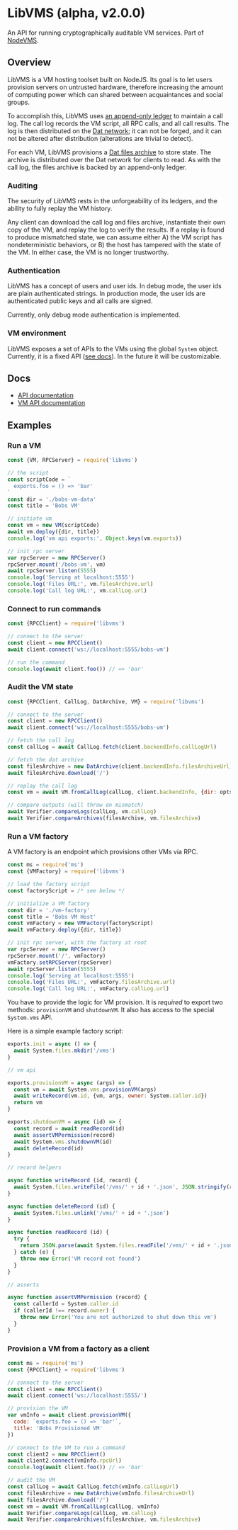 # LibVMS (alpha, v2.0.0)

An API for running cryptographically auditable VM services. Part of [NodeVMS](https://npm.im/nodevms).

## Overview

LibVMS is a VM hosting toolset built on NodeJS. Its goal is to let users provision servers on untrusted hardware, therefore increasing the amount of computing power which can shared between acquaintances and social groups.

To accomplish this, LibVMS uses [an append-only ledger](https://npm.im/hypercore) to maintain a call log. The call log records the VM script, all RPC calls, and all call results. The log is then distributed on the [Dat network](https://beakerbrowser.com/docs/inside-beaker/dat-files-protocol.html); it can not be forged, and it can not be altered after distribution (alterations are trivial to detect).

For each VM, LibVMS provisions a [Dat files archive](https://npm.im/hyperdrive) to store state. The archive is distributed over the Dat network for clients to read. As with the call log, the files archive is backed by an append-only ledger.

### Auditing

The security of LibVMS rests in the unforgeability of its ledgers, and the ability to fully replay the VM history.

Any client can download the call log and files archive, instantiate their own copy of the VM, and replay the log to verify the results. If a replay is found to produce mismatched state, we can assume either A) the VM script has nondeterministic behaviors, or B) the host has tampered with the state of the VM. In either case, the VM is no longer trustworthy.

### Authentication

LibVMS has a concept of users and user ids. In debug mode, the user ids are plain authenticated strings. In production mode, the user ids are authenticated public keys and all calls are signed.

Currently, only debug mode authentication is implemented.

### VM environment

LibVMS exposes a set of APIs to the VMs using the global `System` object. Currently, it is a fixed API ([see docs](./docs/vm-api.md)). In the future it will be customizable.

## Docs

 - [API documentation](./docs/api.md)
 - [VM API documentation](./docs/vm-api.md)

## Examples

### Run a VM

```js
const {VM, RPCServer} = require('libvms')

// the script
const scriptCode = `
  exports.foo = () => 'bar'
`
const dir = './bobs-vm-data'
const title = 'Bobs VM'

// initiate vm
const vm = new VM(scriptCode)
await vm.deploy({dir, title})
console.log('vm api exports:', Object.keys(vm.exports))

// init rpc server
var rpcServer = new RPCServer()
rpcServer.mount('/bobs-vm', vm)
await rpcServer.listen(5555)
console.log('Serving at localhost:5555')
console.log('Files URL:', vm.filesArchive.url)
console.log('Call log URL:', vm.callLog.url)
```

### Connect to run commands

```js
const {RPCClient} = require('libvms')

// connect to the server
const client = new RPCClient()
await client.connect('ws://localhost:5555/bobs-vm')

// run the command
console.log(await client.foo()) // => 'bar'
```

### Audit the VM state

```js
const {RPCClient, CallLog, DatArchive, VM} = require('libvms')

// connect to the server
const client = new RPCClient()
await client.connect('ws://localhost:5555/bobs-vm')

// fetch the call log
const callLog = await CallLog.fetch(client.backendInfo.callLogUrl)

// fetch the dat archive
const filesArchive = new DatArchive(client.backendInfo.filesArchiveUrl)
await filesArchive.download('/')

// replay the call log
const vm = await VM.fromCallLog(callLog, client.backendInfo, {dir: opts.dir})

// compare outputs (will throw on mismatch)
await Verifier.compareLogs(callLog, vm.callLog)
await Verifier.compareArchives(filesArchive, vm.filesArchive)
```

### Run a VM factory

A VM factory is an endpoint which provisions other VMs via RPC.

```js
const ms = require('ms')
const {VMFactory} = require('libvms')

// load the factory script
const factoryScript = /* see below */

// initialize a VM factory
const dir = './vm-factory'
const title = 'Bobs VM Host'
const vmFactory = new VMFactory(factoryScript)
await vmFactory.deploy({dir, title})

// init rpc server, with the factory at root
var rpcServer = new RPCServer()
rpcServer.mount('/', vmFactory)
vmFactory.setRPCServer(rpcServer)
await rpcServer.listen(5555)
console.log('Serving at localhost:5555')
console.log('Files URL:', vmFactory.filesArchive.url)
console.log('Call log URL:', vmFactory.callLog.url)
```

You have to provide the logic for VM provision. It is *required* to export two methods: `provisionVM` and `shutdownVM`. It also has access to the special `System.vms` API.

Here is a simple example factory script:

```js
exports.init = async () => {
  await System.files.mkdir('/vms')
}

// vm api

exports.provisionVM = async (args) => {
  const vm = await System.vms.provisionVM(args)
  await writeRecord(vm.id, {vm, args, owner: System.caller.id})
  return vm
}

exports.shutdownVM = async (id) => {
  const record = await readRecord(id)
  await assertVMPermission(record)
  await System.vms.shutdownVM(id)
  await deleteRecord(id)
}

// record helpers

async function writeRecord (id, record) {
  await System.files.writeFile('/vms/' + id + '.json', JSON.stringify(record))
}

async function deleteRecord (id) {
  await System.files.unlink('/vms/' + id + '.json')
}

async function readRecord (id) {
  try {
    return JSON.parse(await System.files.readFile('/vms/' + id + '.json'))
  } catch (e) {
    throw new Error('VM record not found')
  }
}

// asserts

async function assertVMPermission (record) {
  const callerId = System.caller.id
  if (callerId !== record.owner) {
    throw new Error('You are not authorized to shut down this vm')
  }
}
```


### Provision a VM from a factory as a client

```js
const ms = require('ms')
const {RPCClient} = require('libvms')

// connect to the server
const client = new RPCClient()
await client.connect('ws://localhost:5555/')

// provision the VM
var vmInfo = await client.provisionVM({
  code: `exports.foo = () => 'bar'`,
  title: 'Bobs Provisioned VM'
})

// connect to the VM to run a command
const client2 = new RPCClient()
await client2.connect(vmInfo.rpcUrl)
console.log(await client.foo()) // => 'bar'

// audit the VM
const callLog = await CallLog.fetch(vmInfo.callLogUrl)
const filesArchive = new DatArchive(vmInfo.filesArchiveUrl)
await filesArchive.download('/')
const vm = await VM.fromCallLog(callLog, vmInfo)
await Verifier.compareLogs(callLog, vm.callLog)
await Verifier.compareArchives(filesArchive, vm.filesArchive)
```